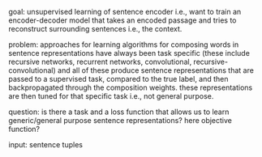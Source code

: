 goal: unsupervised learning of sentence encoder i.e., want to train an encoder-decoder model that takes an encoded passage and tries to reconstruct surrounding sentences i.e., the context. 

problem: approaches for learning algorithms for composing words in sentence representations have always been task specific (these include recursive networks, recurrent networks, convolutional, recursive-convolutional) and all of these produce sentence representations that are passed to a supervised task, compared to the true label, and then backpropagated through the composition weights. these representations are then tuned for that specific task i.e., not general purpose. 

question: is there a task and a loss function that allows us to learn generic/general purpose sentence representations? here objective function?

input: sentence tuples
